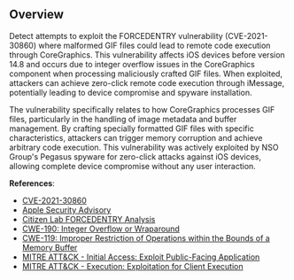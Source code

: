 ## Overview

Detect attempts to exploit the FORCEDENTRY vulnerability (CVE-2021-30860) where malformed GIF files could lead to remote code execution through CoreGraphics. This vulnerability affects iOS devices before version 14.8 and occurs due to integer overflow issues in the CoreGraphics component when processing maliciously crafted GIF files. When exploited, attackers can achieve zero-click remote code execution through iMessage, potentially leading to device compromise and spyware installation.

The vulnerability specifically relates to how CoreGraphics processes GIF files, particularly in the handling of image metadata and buffer management. By crafting specially formatted GIF files with specific characteristics, attackers can trigger memory corruption and achieve arbitrary code execution. This vulnerability was actively exploited by NSO Group's Pegasus spyware for zero-click attacks against iOS devices, allowing complete device compromise without any user interaction.

**References**:
- [CVE-2021-30860](https://cve.mitre.org/cgi-bin/cvename.cgi?name=CVE-2021-30860)
- [Apple Security Advisory](https://support.apple.com/en-us/HT212807)
- [Citizen Lab FORCEDENTRY Analysis](https://citizenlab.ca/2021/09/forcedentry-nso-group-imessage-zero-click-exploit-captured-in-the-wild/)
- [CWE-190: Integer Overflow or Wraparound](https://cwe.mitre.org/data/definitions/190.html)
- [CWE-119: Improper Restriction of Operations within the Bounds of a Memory Buffer](https://cwe.mitre.org/data/definitions/119.html)
- [MITRE ATT&CK - Initial Access: Exploit Public-Facing Application](https://attack.mitre.org/techniques/T1190/)
- [MITRE ATT&CK - Execution: Exploitation for Client Execution](https://attack.mitre.org/techniques/T1203/)
